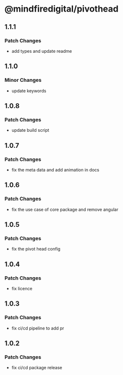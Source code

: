 # @mindfiredigital/pivothead

## 1.1.1

### Patch Changes

- add types and update readme

## 1.1.0

### Minor Changes

- update keywords

## 1.0.8

### Patch Changes

- update build script

## 1.0.7

### Patch Changes

- fix the meta data and add animation in docs

## 1.0.6

### Patch Changes

- fix the use case of core package and remove angular

## 1.0.5

### Patch Changes

- fix the pivot head config

## 1.0.4

### Patch Changes

- fix licence

## 1.0.3

### Patch Changes

- fix ci/cd pipeline to add pr

## 1.0.2

### Patch Changes

- fix ci/cd package release
